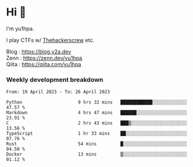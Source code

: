 # Hi 👋

I'm yu1hpa.

I play CTFs w/ [Thehackerscrew](https://www.thehackerscrew.team/) etc.

Blog : https://blog.y2a.dev  
Zenn : https://zenn.dev/yu1hpa  
Qiita : https://qiita.com/yu1hpa  

### Weekly development breakdown

<!--START_SECTION:waka-->

```text
From: 19 April 2023 - To: 26 April 2023

Python                     9 hrs 32 mins   ████████████░░░░░░░░░░░░░   47.57 %
Markdown                   4 hrs 47 mins   ██████░░░░░░░░░░░░░░░░░░░   23.91 %
C                          2 hrs 43 mins   ███▒░░░░░░░░░░░░░░░░░░░░░   13.56 %
TypeScript                 1 hr 33 mins    ██░░░░░░░░░░░░░░░░░░░░░░░   07.76 %
Rust                       54 mins         █░░░░░░░░░░░░░░░░░░░░░░░░   04.50 %
Docker                     13 mins         ▒░░░░░░░░░░░░░░░░░░░░░░░░   01.12 %
```

<!--END_SECTION:waka-->

